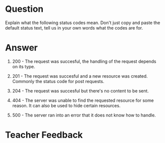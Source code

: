 # Question

Explain what the following status codes mean. Don't just copy and paste the default status text, tell us in your own words what the codes are for.

# Answer

1. 200 - The request was succesful, the handling of the request depends on its type.

2. 201 - The request was succesful and a new resource was created. Commonly the status code for post requests.

3. 204 - The request was succesful but there's no content to be sent.

4. 404 - The server was unable to find the requested resource for some reason. It can also be used to hide certain resources.

5. 500 - The server ran into an error that it does not know how to handle.

# Teacher Feedback
